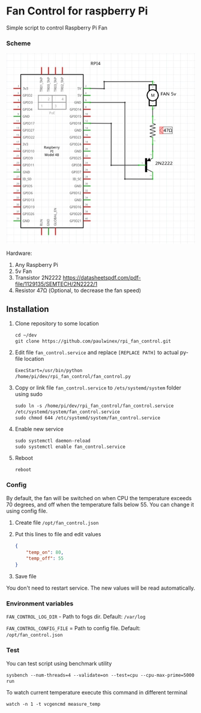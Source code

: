 # Fan Control for raspberry Pi

Simple script to control Raspberry Pi Fan

### Scheme

![Scheme](images/scheme.jpg)

Hardware:

1. Any Raspberry Pi
2. 5v Fan
3. Transistor 2N2222 https://datasheetspdf.com/pdf-file/1129135/SEMTECH/2N2222/1
4. Resistor 47Ω (Optional, to decrease the fan speed)

## Installation

1. Clone repository to some location
    ```shell
    cd ~/dev
    git clone https://github.com/paulwinex/rpi_fan_control.git
    ```
2. Edit file `fan_control.service` and replace `[REPLACE PATH]` to actual py-file location
    ```
    ExecStart=/usr/bin/python /home/pi/dev/rpi_fan_control/fan_control.py
    ```
3. Copy or link file `fan_control.service` to `/ets/systemd/system` folder using sudo
    ```shell
    sudo ln -s /home/pi/dev/rpi_fan_control/fan_control.service /etc/systemd/system/fan_control.service
    sudo chmod 644 /etc/systemd/system/fan_control.service
    ```
4. Enable new service

    ```shell
    sudo systemctl daemon-reload
    sudo systemctl enable fan_control.service
    ```

5. Reboot
    ```shell
    reboot
    ```

### Config

By default, the fan will be switched on when CPU the temperature exceeds 70 degrees,
and off when the temperature falls below 55. You can change it using config file.

1. Create file `/opt/fan_control.json`

2. Put this lines to file and edit values
    ```json
    {
        "temp_on": 80,
        "temp_off": 55
    }
    ```
 
3. Save file

You don't need to restart service. The new values will be read automatically.

### Environment variables

`FAN_CONTROL_LOG_DIR` - Path to fogs dir. Default: `/var/log`

`FAN_CONTROL_CONFIG_FILE` = Path to config file. Default: `/opt/fan_control.json`

### Test

You can test script using benchmark utility

```shell
sysbench --num-threads=4 --validate=on --test=cpu --cpu-max-prime=5000 run
```

To watch current temperature execute this command in different terminal

```shell
watch -n 1 -t vcgencmd measure_temp
```
